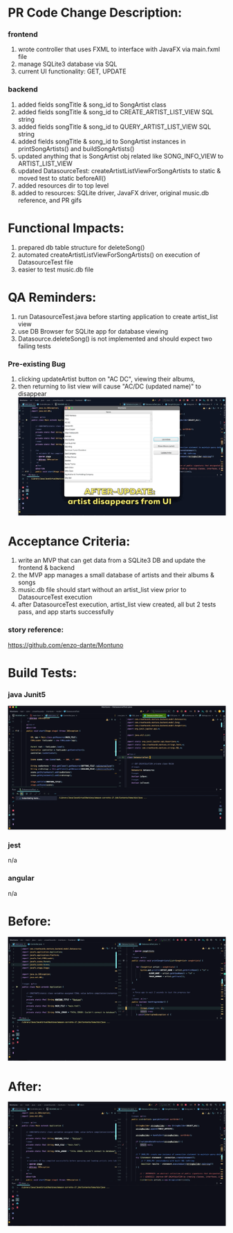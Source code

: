 # PR Code Change Description:

### frontend
1. wrote controller that uses FXML to interface with JavaFX via main.fxml file
2. manage SQLite3 database via SQL
3. current UI functionality: GET, UPDATE 

### backend
1. added fields songTitle & song_id to SongArtist class
2. added fields songTitle & song_id to CREATE_ARTIST_LIST_VIEW SQL string
3. added fields songTitle & song_id to QUERY_ARTIST_LIST_VIEW SQL string
4. added fields songTitle & song_id to SongArtist instances in printSongArtists() and buildSongArtists()
5. updated anything that is SongArtist obj related like SONG_INFO_VIEW to ARTIST_LIST_VIEW
6. updated DatasourceTest: createArtistListViewForSongArtists to static & moved test to static beforeAll()
7. added resources dir to top level
8. added to resources: SQLite driver, JavaFX driver, original music.db reference, and PR gifs

# Functional Impacts:
1. prepared db table structure for deleteSong()
2. automated createArtistListViewForSongArtists() on execution of DatasourceTest file
3. easier to test music.db file

# QA Reminders:
1. run DatasourceTest.java before starting application to create artist_list view
2. use DB Browser for SQLite app for database viewing
3. Datasource.deleteSong() is not implemented and should expect two failing tests

### Pre-existing Bug
1. clicking updateArtist button on "AC DC", viewing their albums,
2. then returning to list view will cause "AC/DC (updated name)" to disappear 
![knownBug](resources/Montuno_knownBug.gif)

# Acceptance Criteria:
1. write an MVP that can get data from a SQLite3 DB and update the frontend & backend
2. the MVP app manages a small database of artists and their albums & songs
3. music.db file should start without an artist_list view prior to DatasourceTest execution
4. after DatasourceTest execution, artist_list view created, all but 2 tests pass, and app starts successfully

### story reference:
https://github.com/enzo-dante/Montuno

# Build Tests:

### java Junit5
![testRun](resources/Montuno_testRun.gif)

### jest
n/a

### angular
n/a

# Before:
![appRunBefore](resources/Montuno_appRunBefore.gif)

# After:
![appRunAfter](resources/Montuno_appRunAfter.gif)

